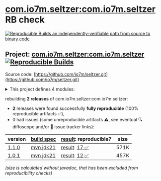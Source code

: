 [com.io7m.seltzer:com.io7m.seltzer](https://central.sonatype.com/artifact/com.io7m.seltzer/com.io7m.seltzer/versions) RB check
=======

[![Reproducible Builds](https://reproducible-builds.org/images/logos/rb.svg) an independently-verifiable path from source to binary code](https://reproducible-builds.org/)

## Project: [com.io7m.seltzer:com.io7m.seltzer](https://central.sonatype.com/artifact/com.io7m.seltzer/com.io7m.seltzer/versions) [![Reproducible Builds](https://img.shields.io/endpoint?url=https://raw.githubusercontent.com/jvm-repo-rebuild/reproducible-central/master/content/com/io7m/seltzer/badge.json)](https://github.com/jvm-repo-rebuild/reproducible-central/blob/master/content/com/io7m/seltzer/README.md)

Source code: [https://github.com/io7m/seltzer.git](https://github.com/io7m/seltzer.git)

<details><summary>This project defines 4 modules:</summary>

* [com.io7m.seltzer:com.io7m.seltzer](https://central.sonatype.com/artifact/com.io7m.seltzer/com.io7m.seltzer/overview)
* [com.io7m.seltzer:com.io7m.seltzer.api](https://central.sonatype.com/artifact/com.io7m.seltzer/com.io7m.seltzer.api/overview)
* [com.io7m.seltzer:com.io7m.seltzer.io](https://central.sonatype.com/artifact/com.io7m.seltzer/com.io7m.seltzer.io/overview)
* [com.io7m.seltzer:com.io7m.seltzer.tests](https://central.sonatype.com/artifact/com.io7m.seltzer/com.io7m.seltzer.tests/overview)
</details>

rebuilding **2 releases** of com.io7m.seltzer:com.io7m.seltzer:
- **2** releases were found successfully **fully reproducible** (100% reproducible artifacts :white_check_mark:),
- 0 had issues (some unreproducible artifacts :warning:, see eventual :mag: diffoscope and/or :memo: issue tracker links):

| version | [build spec](/BUILDSPEC.md) | [result](https://reproducible-builds.org/docs/jvm/): reproducible? | size |
| -- | --------- | ------ | -- |
| [1.1.0](https://central.sonatype.com/artifact/com.io7m.seltzer/com.io7m.seltzer/1.1.0/pom) | [mvn jdk21](com.io7m.seltzer-1.1.0.buildspec) | [result](com.io7m.seltzer-1.1.0.buildinfo): [17 :white_check_mark: ](com.io7m.seltzer-1.1.0.buildcompare) | 571K |
| [1.0.1](https://central.sonatype.com/artifact/com.io7m.seltzer/com.io7m.seltzer/1.0.1/pom) | [mvn jdk21](com.io7m.seltzer-1.0.1.buildspec) | [result](com.io7m.seltzer-1.0.1.buildinfo): [12 :white_check_mark: ](com.io7m.seltzer-1.0.1.buildcompare) | 457K |

<i>(size is calculated without javadoc, that has been excluded from reproducibility checks)</i>
